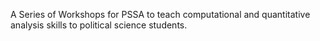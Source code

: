 A Series of Workshops for PSSA to teach computational and quantitative analysis skills to political science students. 